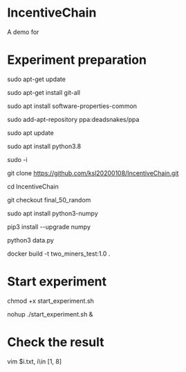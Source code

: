 # IncentiveChain
A demo for

# Experiment preparation
sudo apt-get update

sudo apt-get install git-all

sudo apt install software-properties-common

sudo add-apt-repository ppa:deadsnakes/ppa

sudo apt update

sudo apt install python3.8

sudo -i

git clone https://github.com/ksl20200108/IncentiveChain.git

cd IncentiveChain

git checkout final_50_random

sudo apt install python3-numpy

pip3 install --upgrade numpy

python3 data.py

docker build -t two_miners_test:1.0 .

# Start experiment

chmod +x start_experiment.sh

nohup ./start_experiment.sh &

# Check the result

vim $i.txt, i\in [1, 8]
